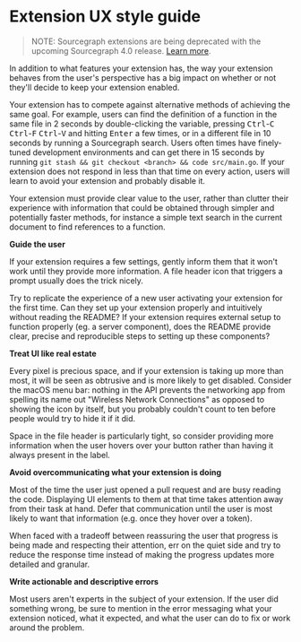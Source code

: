 # Extension UX style guide

> NOTE: Sourcegraph extensions are being deprecated with the upcoming Sourcegraph 4.0 release. [Learn more](../deprecation.md).

In addition to what features your extension has, the way your extension behaves from the user's perspective has a big impact on whether or not they'll decide to keep your extension enabled.

Your extension has to compete against alternative methods of achieving the same goal. For example, users can find the definition of a function in the same file in 2 seconds by double-clicking the variable, pressing <kbd>Ctrl</kbd>-<kbd>C</kbd> <kbd>Ctrl</kbd>-<kbd>F</kbd> <kbd>Ctrl</kbd>-<kbd>V</kbd> and hitting <kbd>Enter</kbd> a few times, or in a different file in 10 seconds by running a Sourcegraph search. Users often times have finely-tuned development environments and can get there in 15 seconds by running `git stash && git checkout <branch> && code src/main.go`. If your extension does not respond in less than that time on every action, users will learn to avoid your extension and probably disable it.

Your extension must provide clear value to the user, rather than clutter their experience with information that could be obtained through simpler and potentially faster methods, for instance a simple text search in the current document to find references to a function.

**Guide the user**

If your extension requires a few settings, gently inform them that it won't work until they provide more information. A file header icon that triggers a prompt usually does the trick nicely.

Try to replicate the experience of a new user activating your extension for the first time. Can they set up your extension properly and intuitively without reading the README? If your extension requires external setup to function properly (eg. a server component), does the README provide clear, precise and reproducible steps to setting up these components?

**Treat UI like real estate**

Every pixel is precious space, and if your extension is taking up more than most, it will be seen as obtrusive and is more likely to get disabled. Consider the macOS menu bar: nothing in the API prevents the networking app from spelling its name out "Wireless Network Connections" as opposed to showing the icon by itself, but you probably couldn't count to ten before people would try to hide it if it did.

Space in the file header is particularly tight, so consider providing more information when the user hovers over your button rather than having it always present in the label.

**Avoid overcommunicating what your extension is doing**

Most of the time the user just opened a pull request and are busy reading the code. Displaying UI elements to them at that time takes attention away from their task at hand. Defer that communication until the user is most likely to want that information (e.g. once they hover over a token).

When faced with a tradeoff between reassuring the user that progress is being made and respecting their attention, err on the quiet side and try to reduce the response time instead of making the progress updates more detailed and granular.

**Write actionable and descriptive errors**

Most users aren't experts in the subject of your extension. If the user did something wrong, be sure to mention in the error messaging what your extension noticed, what it expected, and what the user can do to fix or work around the problem.
